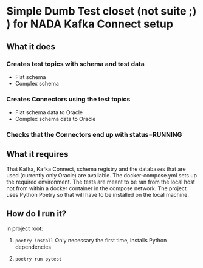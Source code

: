 # Simple Dumb Test closet (not suite ;) ) for NADA Kafka Connect setup

## What it does

### Creates test topics with schema and test data

- Flat schema
- Complex schema

### Creates Connectors using the test topics

- Flat schema data to Oracle
- Complex schema data to Oracle

### Checks that the Connectors end up with status=RUNNING


## What it requires

That Kafka, Kafka Connect, schema registry and the databases that are used (currently only Oracle) are available. The docker-compose.yml sets up the required environment. The tests are meant to be ran from the local host not from within a docker container in the compose network.
The project uses Python Poetry so that will have to be installed on the local machine.

## How do I run it?

in project root:

1. `poetry install` Only necessary the first time, installs Python dependencies

2. `poetry run pytest`
